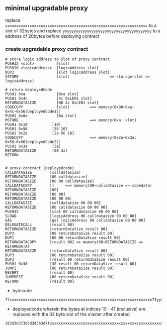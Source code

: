 minimal upgradable proxy
---

replace `xxxxxxxxxxxxxxxxxxxxxxxxxxxxxxxxxxxxxxxxxxxxxxxxxxxxxxxxxxxxxxxx` to a slot of 32bytes and replace `yyyyyyyyyyyyyyyyyyyyyyyyyyyyyyyyyyyyyyyy` to a address of 20bytes before deploying contract 

### create upgradable proxy contract
```
# store logic address to slot of proxy contract
PUSH32 <slot>          [slot]
PUSH20 <logicAddress>  [logicAddress slot]
DUP2                   [slot logicAddress slot]
SSTORE                 [slot]                  => storage(slot => logicAddress)

# return deployedCode
PUSH1 0xa              [0xa slot]
PUSH1 0x4c             [4c 0xLEN1 slot]
RETURNDATASIZE         [00 4c 0xLEN1 slot]
CODECOPY               [slot]         ==> memory(0x00~0xa: 0x4c~0x56(deployedCode1))
PUSH1 0x0a             [0a slot]    
MSTORE                                ==> memory(0xa: slot)
PUSH1 0x10           [10]
PUSH1 0x56           [56 10]
PUSH1 0x2a           [2a 56 10]     
CODECOPY                              ==> memory(0x2a~0x3a: 0x56~0x66(deployedCode2))
PUSH1 0x3a           [3a]
RETURNDATASIZE       [00 3a]
RETURN


# proxy contract (deployedcode)
CALLDATASIZE        [calldatasize] 
RETURNDATASIZE      [00 calldatasize]
RETURNDATASIZE      [00 00 calldatasize]
CALLDATACOPY        []     ==> memory(00~calldatasize => codedata)
RETURNDATASIZE      [00]
RETURNDATASIZE      [00 00]
RETURNDATASIZE      [00 00 00]
CALLDATASIZE        [calldatasize 00 00 00]
RETURNDATASIZE      [00 calldatasize 00 00 00]
PUSH32              [slot 00 calldatasize 00 00 00] 
SLOAD               [logicAddress 00 calldatasize 00 00 00]
GAS                 [gas logicAddress 00 calldatasize 00 00 00]
DELEGATECALL        [result 00]
RETURNDATASIZE      [returnDataSize result 00]
DUP3                [00 returnDataSize result 00]
DUP1                [00 00 returnDataSize result 00]
RETURNDATACOPY      [result 00] => memory(00~RETURNDATASIZE => RETURNDATA)
RETURNDATASIZE      [returnDataSize result 00] 
DUP3                [00 returnDataSize result 00] 
DUP3                [result 00 returnDataSize result 00]
PUSH1 0x38          [38 result 00 returnDataSize result 00]
JUMPI				[00 returnDataSize result 00]
REVERT              [result 00]
JUMPDEST            [00 returnDataSize result 00]
RETURN              [result 00]
```

* bytecode
```
7fxxxxxxxxxxxxxxxxxxxxxxxxxxxxxxxxxxxxxxxxxxxxxxxxxxxxxxxxxxxxxxxx73yyyyyyyyyyyyyyyyyyyyyyyyyyyyyyyyyyyyyyyy8155600a604c3d39600a5260106056602a39603a3df3363d3d373d3d3d363d7f545af43d82803e3d8282603857fd5bf3
```

* deployedcode 
wherein the bytes at indices 10 - 41 (inclusive) are replaced with the 32 byte slot of the master after created
```
363d3d373d3d3d363d7fxxxxxxxxxxxxxxxxxxxxxxxxxxxxxxxxxxxxxxxxxxxxxxxxxxxxxxxxxxxxxxxx545af43d82803e3d8282603857fd5bf3
```
